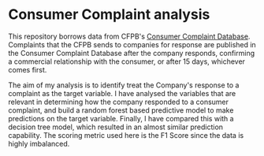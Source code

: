# Consumer Complaint analysis

This repository borrows data from CFPB's [Consumer Complaint Database](https://www.consumerfinance.gov/data-research/consumer-complaints/#download-the-data). 
Complaints that the CFPB sends to companies for response are published in the Consumer Complaint Database after the company responds, confirming a commercial relationship with the consumer, or after 15 days, whichever comes first.

The aim of my analysis is to identify treat the Company's response to a complaint as the target variable. I have analysed the variables that are relevant in determining how the company responded to a consumer complaint, and build a random forest based predictive model to make predictions on the target variable. Finally, I have compared this with a decision tree model, which resulted in an almost similar prediction capability. The scoring metric used here is the F1 Score since the data is highly imbalanced.
